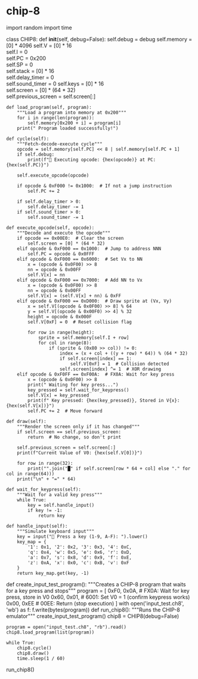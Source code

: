 # chip-8
import random
import time

class CHIP8:
    def __init__(self, debug=False):
        self.debug = debug 
        self.memory = [0] * 4096 
        self.V = [0] * 16  
        self.I = 0  
        self.PC = 0x200  
        self.SP = 0  
        self.stack = [0] * 16  
        self.delay_timer = 0  
        self.sound_timer = 0 
        self.keys = [0] * 16  
        self.screen = [0] * (64 * 32)  
        self.previous_screen = self.screen[:]  

    def load_program(self, program):
        """Load a program into memory at 0x200"""
        for i in range(len(program)):
            self.memory[0x200 + i] = program[i]
        print(" Program loaded successfully!")

    def cycle(self):
        """Fetch-decode-execute cycle"""
        opcode = self.memory[self.PC] << 8 | self.memory[self.PC + 1]
        if self.debug:
            print(f"🔹 Executing opcode: {hex(opcode)} at PC: {hex(self.PC)}")

        self.execute_opcode(opcode)

        if opcode & 0xF000 != 0x1000:  # If not a jump instruction
            self.PC += 2

        if self.delay_timer > 0:
            self.delay_timer -= 1
        if self.sound_timer > 0:
            self.sound_timer -= 1

    def execute_opcode(self, opcode):
        """Decode and execute the opcode"""
        if opcode == 0x00E0:  # Clear the screen
            self.screen = [0] * (64 * 32)
        elif opcode & 0xF000 == 0x1000:  # Jump to address NNN
            self.PC = opcode & 0x0FFF
        elif opcode & 0xF000 == 0x6000:  # Set Vx to NN
            x = (opcode & 0x0F00) >> 8
            nn = opcode & 0x00FF
            self.V[x] = nn
        elif opcode & 0xF000 == 0x7000:  # Add NN to Vx
            x = (opcode & 0x0F00) >> 8
            nn = opcode & 0x00FF
            self.V[x] = (self.V[x] + nn) & 0xFF
        elif opcode & 0xF000 == 0xD000:  # Draw sprite at (Vx, Vy)
            x = self.V[(opcode & 0x0F00) >> 8] % 64
            y = self.V[(opcode & 0x00F0) >> 4] % 32
            height = opcode & 0x000F
            self.V[0xF] = 0  # Reset collision flag

            for row in range(height):
                sprite = self.memory[self.I + row]
                for col in range(8):
                    if (sprite & (0x80 >> col)) != 0:
                        index = (x + col + ((y + row) * 64)) % (64 * 32)
                        if self.screen[index] == 1:
                            self.V[0xF] = 1  # Collision detected
                        self.screen[index] ^= 1  # XOR drawing
        elif opcode & 0xF0FF == 0xF00A:  # FX0A: Wait for key press
            x = (opcode & 0x0F00) >> 8
            print(" Waiting for key press...")
            key_pressed = self.wait_for_keypress()
            self.V[x] = key_pressed
            print(f" Key pressed: {hex(key_pressed)}, Stored in V{x}: {hex(self.V[x])}")
            self.PC += 2  # Move forward

    def draw(self):
        """Render the screen only if it has changed"""
        if self.screen == self.previous_screen:
            return  # No change, so don't print

        self.previous_screen = self.screen[:]
        print(f"Current Value of V0: {hex(self.V[0])}")

        for row in range(32):
            print("".join("█" if self.screen[row * 64 + col] else "." for col in range(64)))
        print("\n" + "=" * 64)

    def wait_for_keypress(self):
        """Wait for a valid key press"""
        while True:
            key = self.handle_input()
            if key != -1:
                return key

    def handle_input(self):
        """Simulate keyboard input"""
        key = input("🔹 Press a key (1-9, A-F): ").lower()
        key_map = {
            '1': 0x1, '2': 0x2, '3': 0x3, '4': 0xC, 
            'q': 0x4, 'w': 0x5, 'e': 0x6, 'r': 0xD,
            'a': 0x7, 's': 0x8, 'd': 0x9, 'f': 0xE,
            'z': 0xA, 'x': 0x0, 'c': 0xB, 'v': 0xF
        }
        return key_map.get(key, -1)

def create_input_test_program():
    """Creates a CHIP-8 program that waits for a key press and stops"""
    program = [
        0xF0, 0x0A,    # FX0A: Wait for key press, store in V0
        0x60, 0x01,  # 6001: Set V0 = 1 (confirm keypress works)
        0x00, 0xEE   # 00EE: Return (stop execution)
    ]
    with open('input_test.ch8', 'wb') as f:
        f.write(bytes(program))
def run_chip8():
    """Runs the CHIP-8 emulator"""
    create_input_test_program()
    chip8 = CHIP8(debug=False)

    program = open("input_test.ch8", "rb").read()
    chip8.load_program(list(program))

    while True:
        chip8.cycle()
        chip8.draw()
        time.sleep(1 / 60)

run_chip8()
